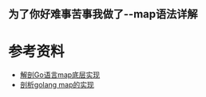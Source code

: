 为了你好难事苦事我做了--map语法详解
----------------------------

# 参考资料

* [解剖Go语言map底层实现](https://blog.csdn.net/i6448038/article/details/82057424)
* [剖析golang map的实现](https://www.jianshu.com/p/092d4a746620)